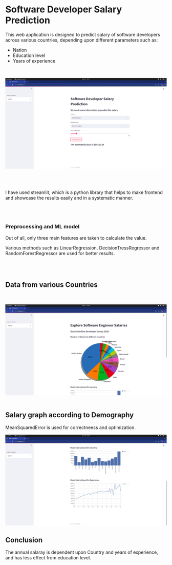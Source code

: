 
# Software Developer Salary Prediction

This web application is designed to predict salary of software developers across various countries, depending upon different parameters such as:

- Nation
- Education level
- Years of experience

<br>

![IMG!](img/s1.png)

<br>
<br>

I have used streamlit, which is a python library that helps to make frontend and showcase the results easily and in a systematic manner.

<br>
<br>

### Preprocessing and ML model

Out of all, only three main features are taken to calculate the value.

Various methods such as LinearRegression, DecisionTressRegressor and RandomForestRegressor are used for better results.

<br>
<br>

## Data from various Countries
<br>

![IMG!](img/s2.png)
<br>
<br>

## Salary graph according to Demography


MeanSquaredError is used for correctneess and optimization.
<br>

![IMG!](img/s3.png)

## Conclusion

The annual salaray is dependent upon Country and years of experience, and has less effect from education level. 



